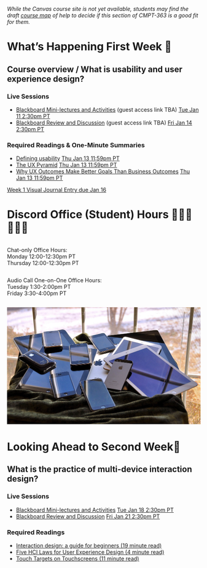 
<div class=alert>

_While the Canvas course site is not yet available, students may find the draft [course map](https://workflowy.com/s/2022-online-cmpt-363/m4TYZabQP05jtYBo) of help to decide if this section of CMPT-363 is a good fit for them._

# What’s Happening First Week 💫

## Course overview / What is usability and user experience design?

### Live Sessions

* [Blackboard Mini-lectures and Activities](#) (guest access link TBA) <span class='badge'> [Tue Jan 11 2:30pm PT](https://www.timeanddate.com/worldclock/fixedtime.html?msg=CMPT-363+Blackboard+Mini-Lectures+and+Activities&iso=20220111T1430&p1=256&am=50)</span>
* [Blackboard Review and Discussion](#) (guest access link TBA) <span class='badge'> [Fri Jan 14 2:30pm PT](https://www.timeanddate.com/worldclock/fixedtime.html?msg=CMPT-363+Blackboard+Review+and+Discussions&iso=2022014T1430&p1=256&am=50)</span>

### Required Readings & One-Minute Summaries
* [Defining usability](https://canvas.sfu.ca/courses/64326/assignments/662750) <span class='badge'> [Thu Jan 13 11:59pm PT](https://www.timeanddate.com/worldclock/fixedtime.html?msg=One-minute+Summaries+for+Week+1+Due+Date&iso=20220113T235900&p1=256)</span>   
* [The UX Pyramid](https://canvas.sfu.ca/courses/64326/assignments/662751) <span class='badge'> [Thu Jan 13 11:59pm PT](https://www.timeanddate.com/worldclock/fixedtime.html?msg=One-minute+Summaries+for+Week+1+Due+Date&iso=20220113T235900&p1=256)</span>   
* [Why UX Outcomes Make Better Goals Than Business Outcomes](https://canvas.sfu.ca/courses/64326/assignments/662737) <span class='badge'> [Thu Jan 13 11:59pm PT](https://www.timeanddate.com/worldclock/fixedtime.html?msg=One-minute+Summaries+for+Week+1+Due+Date&iso=20220113T235900&p1=256)</span>

[Week 1 Visual Journal Entry due Jan 16](https://canvas.sfu.ca/courses/64326/assignments/662764 ':class=button')

</div>

# Discord Office (Student) Hours ‍👩🏽‍💻👨🏽‍💻

<div class="row">
<div class="column">

Chat-only Office Hours:  
Monday 12:00-12:30pm PT  
Thursday 12:00-12:30pm PT  

</div>
<div class="column">

Audio Call One-on-One Office Hours:  
Tuesday 1:30-2:00pm PT  
Friday 3:30-4:00pm PT  

</div>
</div>

![UX](images/16230041026_d438eb2482_k.jpg ':class=banner-image')

# Looking Ahead to Second Week🔭

## What is the practice of multi-device interaction design?

### Live Sessions

* [Blackboard Mini-lectures and Activities](#) <span class='badge'> [Tue Jan 18 2:30pm PT](https://www.timeanddate.com/worldclock/fixedtime.html?msg=CMPT-363+Mini-lectures+and+Activities&iso=20220118T1430&p1=256&ah=1&am=50)</span>
* [Blackboard Review and Discussion](#) <span class='badge'> [Fri Jan 21 2:30pm PT](https://www.timeanddate.com/worldclock/fixedtime.html?msg=CMPT-363+Review+and+Discussion&iso=20220121T1430&p1=256&am=50)</span>

### Required Readings  
* [Interaction design: a guide for beginners (19 minute read)](https://uxplanet.org/interaction-design-a-guide-for-beginners-32ff2364b53f)  
* [Five HCI Laws for User Experience Design (4 minute read)](https://measuringu.com/hci-laws/)  
* [Touch Targets on Touchscreens (11 minute read)](https://www.nngroup.com/articles/touch-target-size/)   
